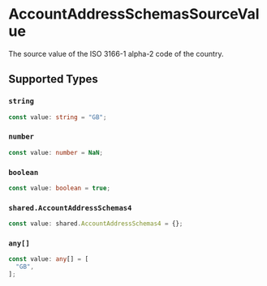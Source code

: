 # AccountAddressSchemasSourceValue

The source value of the ISO 3166-1 alpha-2 code of the country.


## Supported Types

### `string`

```typescript
const value: string = "GB";
```

### `number`

```typescript
const value: number = NaN;
```

### `boolean`

```typescript
const value: boolean = true;
```

### `shared.AccountAddressSchemas4`

```typescript
const value: shared.AccountAddressSchemas4 = {};
```

### `any[]`

```typescript
const value: any[] = [
  "GB",
];
```

